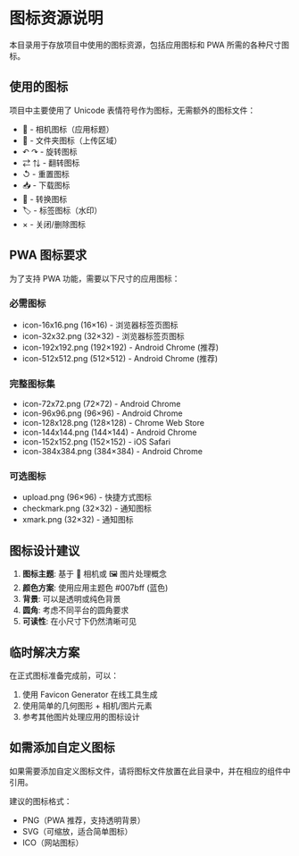 # 图标资源说明

本目录用于存放项目中使用的图标资源，包括应用图标和 PWA 所需的各种尺寸图标。

## 使用的图标

项目中主要使用了 Unicode 表情符号作为图标，无需额外的图标文件：

- 📸 - 相机图标（应用标题）
- 📁 - 文件夹图标（上传区域）
- ↶ ↷ - 旋转图标
- ⇄ ⇅ - 翻转图标
- ↺ - 重置图标
- 📥 - 下载图标
- 🔄 - 转换图标
- 🏷️ - 标签图标（水印）
- × - 关闭/删除图标

## PWA 图标要求

为了支持 PWA 功能，需要以下尺寸的应用图标：

### 必需图标

- icon-16x16.png (16×16) - 浏览器标签页图标
- icon-32x32.png (32×32) - 浏览器标签页图标
- icon-192x192.png (192×192) - Android Chrome (推荐)
- icon-512x512.png (512×512) - Android Chrome (推荐)

### 完整图标集

- icon-72x72.png (72×72) - Android Chrome
- icon-96x96.png (96×96) - Android Chrome
- icon-128x128.png (128×128) - Chrome Web Store
- icon-144x144.png (144×144) - Android Chrome
- icon-152x152.png (152×152) - iOS Safari
- icon-384x384.png (384×384) - Android Chrome

### 可选图标

- upload.png (96×96) - 快捷方式图标
- checkmark.png (32×32) - 通知图标
- xmark.png (32×32) - 通知图标

## 图标设计建议

1. **图标主题**: 基于 📸 相机或 🖼️ 图片处理概念
2. **颜色方案**: 使用应用主题色 #007bff (蓝色)
3. **背景**: 可以是透明或纯色背景
4. **圆角**: 考虑不同平台的圆角要求
5. **可读性**: 在小尺寸下仍然清晰可见

## 临时解决方案

在正式图标准备完成前，可以：

1. 使用 Favicon Generator 在线工具生成
2. 使用简单的几何图形 + 相机/图片元素
3. 参考其他图片处理应用的图标设计

## 如需添加自定义图标

如果需要添加自定义图标文件，请将图标文件放置在此目录中，并在相应的组件中引用。

建议的图标格式：

- PNG（PWA 推荐，支持透明背景）
- SVG（可缩放，适合简单图标）
- ICO（网站图标）
